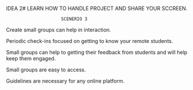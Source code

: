 IDEA 2#                LEARN HOW TO HANDLE PROJECT AND SHARE YOUR SCCREEN.

                         SCENERIO 3

Create small groups can help in interaction.

Periodic check-ins focused on getting to know your remote students.

Small groups can help to getting their feedback from students and will help keep them engaged.

Small groups are easy to access.

Guidelines are necessary for any online platform.
